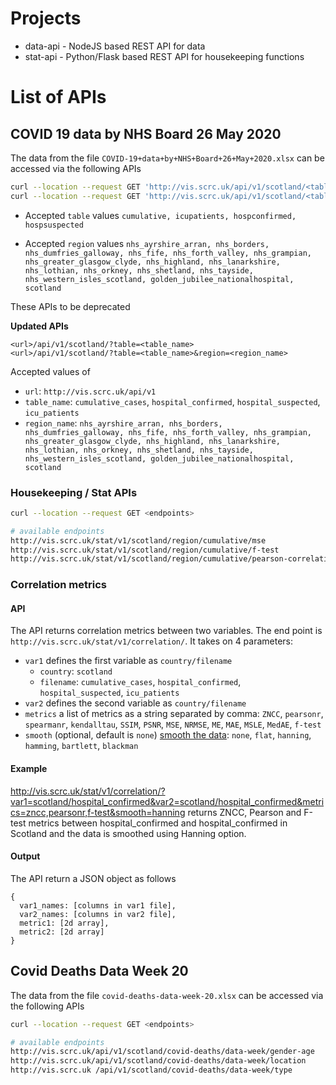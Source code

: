 # Projects

- data-api - NodeJS based REST API for data
- stat-api - Python/Flask based REST API for housekeeping functions   

# List of APIs  

## COVID 19 data by NHS Board 26 May 2020 
The data from the file `COVID-19+data+by+NHS+Board+26+May+2020.xlsx` can be accessed via the following APIs


```bash
curl --location --request GET 'http://vis.scrc.uk/api/v1/scotland/<table>'
curl --location --request GET 'http://vis.scrc.uk/api/v1/scotland/<table>/:<region>'
```

- Accepted `table` values `cumulative, icupatients, hospconfirmed, hospsuspected`


- Accepted `region` values  `nhs_ayrshire_arran, nhs_borders, nhs_dumfries_galloway, nhs_fife, nhs_forth_valley, nhs_grampian, nhs_greater_glasgow_clyde, nhs_highland, nhs_lanarkshire, nhs_lothian,
nhs_orkney, nhs_shetland, nhs_tayside, nhs_western_isles_scotland, golden_jubilee_nationalhospital, scotland`


These APIs to be deprecated

**Updated APIs**

```
<url>/api/v1/scotland/?table=<table_name>
<url>/api/v1/scotland/?table=<table_name>&region=<region_name>
```
Accepted values of
- `url`: `http://vis.scrc.uk/api/v1`
- `table_name`: `cumulative_cases`, `hospital_confirmed`, `hospital_suspected`, `icu_patients`
- `region_name`:  `nhs_ayrshire_arran, nhs_borders, nhs_dumfries_galloway, nhs_fife, nhs_forth_valley, nhs_grampian, nhs_greater_glasgow_clyde, nhs_highland, nhs_lanarkshire, nhs_lothian,
nhs_orkney, nhs_shetland, nhs_tayside, nhs_western_isles_scotland, golden_jubilee_nationalhospital, scotland`


### Housekeeping / Stat APIs

```bash
curl --location --request GET <endpoints>

# available endpoints
http://vis.scrc.uk/stat/v1/scotland/region/cumulative/mse
http://vis.scrc.uk/stat/v1/scotland/region/cumulative/f-test
http://vis.scrc.uk/stat/v1/scotland/region/cumulative/pearson-correlation
```

### Correlation metrics
#### API
The API returns correlation metrics between two variables. The end point is `http://vis.scrc.uk/stat/v1/correlation/`. It takes on 4 parameters:
- `var1` defines the first variable as `country/filename`
  - `country`: `scotland`
  - `filename`: `cumulative_cases`, `hospital_confirmed`, `hospital_suspected`, `icu_patients`
- `var2` defines the second variable as `country/filename`
- `metrics` a list of metrics as a string separated by comma: `ZNCC`, `pearsonr`, `spearmanr`, `kendalltau`, `SSIM`, `PSNR`, `MSE`, `NRMSE`, `ME`, `MAE`, `MSLE`, `MedAE`, `f-test`
- `smooth` (optional, default is `none`) [smooth the data](https://scipy-cookbook.readthedocs.io/items/SignalSmooth.html): `none`, `flat`, `hanning`, `hamming`, `bartlett`, `blackman`

#### Example
http://vis.scrc.uk/stat/v1/correlation/?var1=scotland/hospital_confirmed&var2=scotland/hospital_confirmed&metrics=zncc,pearsonr,f-test&smooth=hanning returns ZNCC, Pearson and F-test metrics between hospital_confirmed and hospital_confirmed in Scotland and the data is smoothed using Hanning option.

#### Output
The API return a JSON object as follows
```
{ 
  var1_names: [columns in var1 file], 
  var2_names: [columns in var2 file],
  metric1: [2d array],
  metric2: [2d array]
}

```

## Covid Deaths Data Week 20 

The data from the file `covid-deaths-data-week-20.xlsx` can be accessed via the following APIs

```bash
curl --location --request GET <endpoints> 

# available endpoints
http://vis.scrc.uk/api/v1/scotland/covid-deaths/data-week/gender-age
http://vis.scrc.uk/api/v1/scotland/covid-deaths/data-week/location
http://vis.scrc.uk /api/v1/scotland/covid-deaths/data-week/type
```

